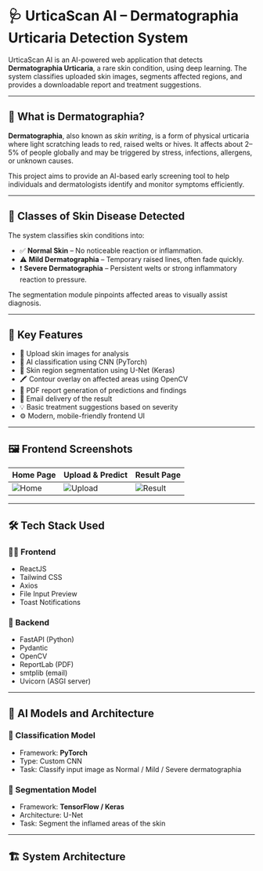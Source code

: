 # 🩺 UrticaScan AI – Dermatographia Urticaria Detection System

UrticaScan AI is an AI-powered web application that detects **Dermatographia Urticaria**, a rare skin condition, using deep learning. The system classifies uploaded skin images, segments affected regions, and provides a downloadable report and treatment suggestions.

---

## 📖 What is Dermatographia?

**Dermatographia**, also known as *skin writing*, is a form of physical urticaria where light scratching leads to red, raised welts or hives. It affects about 2–5% of people globally and may be triggered by stress, infections, allergens, or unknown causes.

This project aims to provide an AI-based early screening tool to help individuals and dermatologists identify and monitor symptoms efficiently.

---

## 🧬 Classes of Skin Disease Detected

The system classifies skin conditions into:

- ✅ **Normal Skin** – No noticeable reaction or inflammation.
- ⚠️ **Mild Dermatographia** – Temporary raised lines, often fade quickly.
- ❗ **Severe Dermatographia** – Persistent welts or strong inflammatory reaction to pressure.

The segmentation module pinpoints affected areas to visually assist diagnosis.

---

## 🚀 Key Features

- 📸 Upload skin images for analysis
- 🤖 AI classification using CNN (PyTorch)
- 🧠 Skin region segmentation using U-Net (Keras)
- 🖍️ Contour overlay on affected areas using OpenCV
- 📄 PDF report generation of predictions and findings
- 📧 Email delivery of the result
- 💡 Basic treatment suggestions based on severity
- ⚙️ Modern, mobile-friendly frontend UI

---

## 🖼️ Frontend Screenshots

| Home Page | Upload & Predict | Result Page |
|-----------|------------------|-------------|
| ![Home](screenshots/home.png) | ![Upload](screenshots/upload.png) | ![Result](screenshots/result.png) |

---

## 🛠️ Tech Stack Used

### 👨‍💻 Frontend
- ReactJS
- Tailwind CSS
- Axios
- File Input Preview
- Toast Notifications

### 🧪 Backend
- FastAPI (Python)
- Pydantic
- OpenCV
- ReportLab (PDF)
- smtplib (email)
- Uvicorn (ASGI server)

---

## 🧠 AI Models and Architecture

### 🔹 Classification Model
- Framework: **PyTorch**
- Type: Custom CNN
- Task: Classify input image as Normal / Mild / Severe dermatographia

### 🔹 Segmentation Model
- Framework: **TensorFlow / Keras**
- Architecture: U-Net
- Task: Segment the inflamed areas of the skin

---

## 🏗️ System Architecture

```mermaid
